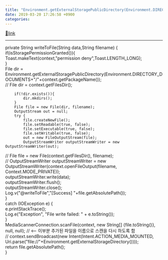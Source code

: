 ```yaml
---
title: "Environment.getExternalStoragePublicDirectory(Environment.DIRECTORY_DOCUMENTS)  파일 추가 후, 윈도우에서 안 보일 경우. not showing on windows explorer"
date: 2019-03-20 17:26:58 +0900
categories: 
---
```

[🔗link](http://www.mins01.com/mh/tech/read/1263)
***


private String writeToFile(String data,String filename) {  
        if(isStoragePermissionGranted()){  
            Toast.makeText(context,"permission deny",Toast.LENGTH_LONG);  
        }  
        File dir = Environment.getExternalStoragePublicDirectory(Environment.DIRECTORY_DOCUMENTS+"/"+context.getPackageName());  
//        File dir = context.getFilesDir();  
  
        if(!dir.exists()){  
            dir.mkdirs();  
        }  
        File file = new File(dir, filename);  
        OutputStream out = null;  
        try {  
            file.createNewFile();  
            file.setReadable(true, false);  
            file.setExecutable(true, false);  
            file.setWritable(true, false);  
            out = new FileOutputStream(file);  
            OutputStreamWriter outputStreamWriter = new OutputStreamWriter(out);  
//            File file = new File(context.getFilesDir(), filename);  
//            OutputStreamWriter outputStreamWriter = new OutputStreamWriter(context.openFileOutput(filename, Context.MODE_PRIVATE));  
            outputStreamWriter.write(data);  
            outputStreamWriter.flush();  
            outputStreamWriter.close();  
            Log.v("@writeToFile","[Success] "+file.getAbsolutePath());  
        }  
        catch (IOException e) {  
            e.printStackTrace();  
            Log.e("Exception", "File write failed: " + e.toString());  
        }  
        MediaScannerConnection.scanFile(context, new String[] {file.toString()}, null, null); // &lt;-- 이부분 추가된 파일을 이름으로 스캔을 다시 하도록 함  
//        context.sendBroadcast(new Intent(Intent.ACTION_MEDIA_MOUNTED, Uri.parse("file://"+Environment.getExternalStorageDirectory())));  
        return file.getAbsolutePath();  
    }



  
  
  



